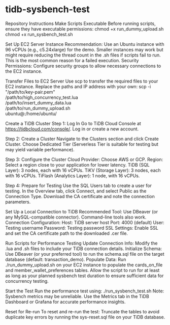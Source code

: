 # tidb-sysbench-test

Repository Instructions
Make Scripts Executable
Before running scripts, ensure they have executable permissions:
chmod +x run_dummy_upload.sh
chmod +x run_sysbench_test.sh

Set Up EC2 Server
Instance Recommendation: Use an Ubuntu instance with 96 vCPUs (e.g., c5.24xlarge) for the demo. Smaller instances may work but might require reducing the thread count in the .sh files if scripts fail to run. This is the most common reason for a failed execution.
Security Permissions: Configure security groups to allow necessary connections to the EC2 instance.

Transfer Files to EC2 Server
Use scp to transfer the required files to your EC2 instance. Replace the paths and IP address with your own:
scp -i "/path/to/key-pair.pem" \
/path/to/high_concurrency_test.lua \
/path/to/insert_dummy_data.lua \
/path/to/run_dummy_upload.sh \
ubuntu@<your-ec2-instance-ip>:/home/ubuntu/

Create a TiDB Cluster
Step 1: Log In
Go to TiDB Cloud Console at https://tidbcloud.com/console/. Log in or create a new account.

Step 2: Create a Cluster
Navigate to the Clusters section and click Create Cluster.
Choose Dedicated Tier (Serverless Tier is suitable for testing but may yield variable performance).

Step 3: Configure the Cluster
Cloud Provider: Choose AWS or GCP.
Region: Select a region close to your application for lower latency.
TiDB (SQL Layer): 3 nodes, each with 16 vCPUs.
TiKV (Storage Layer): 3 nodes, each with 16 vCPUs.
TiFlash (Analytics Layer): 1 node, with 16 vCPUs.

Step 4: Prepare for Testing
Use the SQL Users tab to create a user for testing.
In the Overview tab, click Connect, and select Public as the Connection Type.
Download the CA certificate and note the connection parameters.

Set Up a Local Connection to TiDB
Recommended Tool: Use DBeaver (or any MySQL-compatible connector). Command-line tools also work.
Connection Configuration:
Host: TiDB server host
Port: 4000 (default)
User: Testing username
Password: Testing password
SSL Settings: Enable SSL and set the CA certificate path to the downloaded .cer file.

Run Scripts for Performance Testing
Update Connection Info: Modify the .lua and .sh files to include your TiDB connection details.
Initialize Schema: Use DBeaver (or your preferred tool) to run the schema.sql file on the target database (default: transaction_demo).
Populate Data: Run ./run_dummy_upload.sh on your EC2 instance to populate the cards_on_file and member_wallet_preferences tables. Allow the script to run for at least as long as your planned sysbench test duration to ensure sufficient data for concurrency testing.

Start the Test
Run the performance test using: ./run_sysbench_test.sh
Note: Sysbench metrics may be unreliable. Use the Metrics tab in the TiDB Dashboard or Grafana for accurate performance insights.

Reset for Re-run
To reset and re-run the test:
Truncate the tables to avoid duplicate key errors by running the sys-reset.sql file on your TiDB database.